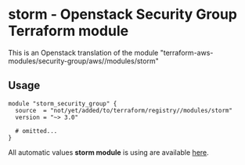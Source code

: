 # storm - Openstack Security Group Terraform module

This is an Openstack translation of the module "terraform-aws-modules/security-group/aws//modules/storm"

## Usage

```hcl
module "storm_security_group" {
  source  = "not/yet/added/to/terraform/registry//modules/storm"
  version = "~> 3.0"

  # omitted...
}
```

All automatic values **storm module** is using are available [here](https://github.com/terraform-aws-modules/terraform-aws-security-group/blob/master/modules/storm/auto_values.tf).

<!-- BEGINNING OF PRE-COMMIT-TERRAFORM DOCS HOOK -->
<!-- END OF PRE-COMMIT-TERRAFORM DOCS HOOK -->
